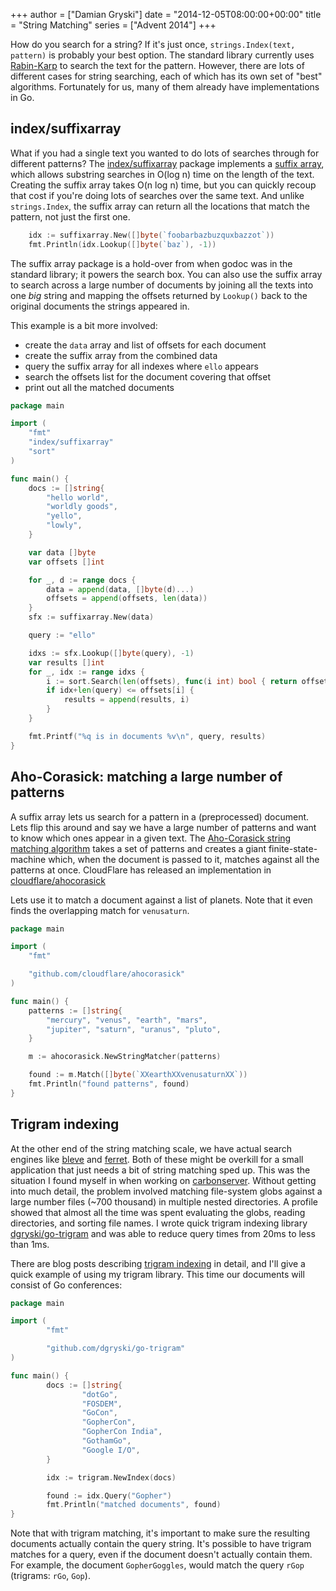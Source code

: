 +++
author = ["Damian Gryski"]
date = "2014-12-05T08:00:00+00:00"
title = "String Matching"
series = ["Advent 2014"]
+++

How do you search for a string?  If it's just once, `strings.Index(text,
pattern)` is probably your best option.  The standard library currently uses
[Rabin-Karp](https://en.wikipedia.org/wiki/Rabin%E2%80%93Karp_algorithm) to
search the text for the pattern.  However, there are lots of different cases
for string searching, each of which has its own set of "best" algorithms.
Fortunately for us, many of them already have implementations in Go.

## index/suffixarray

What if you had a single text you wanted to do lots of searches through for
different patterns?  The
[index/suffixarray](http://golang.org/pkg/index/suffixarray/) package
implements a [suffix array](https://en.wikipedia.org/wiki/Suffix_array), which
allows substring searches in O(log n) time on the length of the text.  Creating
the suffix array takes O(n log n) time, but you can quickly recoup that cost if
you're doing lots of searches over the same text.  And unlike `strings.Index`,
the suffix array can return all the locations that match the pattern, not just
the first one.

```go
    idx := suffixarray.New([]byte(`foobarbazbuzquxbazzot`))
    fmt.Println(idx.Lookup([]byte(`baz`), -1))
```

The suffix array package is a hold-over from when godoc was in the standard
library; it powers the search box.  You can also use the suffix array to search
across a large number of documents by joining all the texts into one
*big* string and mapping the offsets returned by `Lookup()` back to the
original documents the strings appeared in.

This example is a bit more involved:

* create the `data` array and list of offsets for each document
* create the suffix array from the combined data
* query the suffix array for all indexes where `ello` appears
* search the offsets list for the document covering that offset
* print out all the matched documents

```go
package main

import (
	"fmt"
	"index/suffixarray"
	"sort"
)

func main() {
	docs := []string{
		"hello world",
		"worldly goods",
		"yello",
		"lowly",
	}

	var data []byte
	var offsets []int

	for _, d := range docs {
		data = append(data, []byte(d)...)
		offsets = append(offsets, len(data))
	}
	sfx := suffixarray.New(data)

	query := "ello"

	idxs := sfx.Lookup([]byte(query), -1)
	var results []int
	for _, idx := range idxs {
		i := sort.Search(len(offsets), func(i int) bool { return offsets[i] > idx })
		if idx+len(query) <= offsets[i] {
			results = append(results, i)
		}
	}

	fmt.Printf("%q is in documents %v\n", query, results)
}
```

## Aho-Corasick: matching a large number of patterns

A suffix array lets us search for a pattern in a (preprocessed) document.  Lets
flip this around and say we have a large number of patterns and want to know
which ones appear in a given text. The [Aho-Corasick string matching
algorithm](https://en.wikipedia.org/wiki/Aho%E2%80%93Corasick_string_matching_algorithm)
takes a set of patterns and creates a giant finite-state-machine which, when
the document is passed to it, matches against all the patterns at once.
CloudFlare has released an implementation in
[cloudflare/ahocorasick](https://github.com/cloudflare/ahocorasick)

Lets use it to match a document against a list of planets.  Note that it even
finds the overlapping match for `venusaturn`.

```go
package main

import (
	"fmt"

	"github.com/cloudflare/ahocorasick"
)

func main() {
	patterns := []string{
		"mercury", "venus", "earth", "mars",
		"jupiter", "saturn", "uranus", "pluto",
	}

	m := ahocorasick.NewStringMatcher(patterns)

	found := m.Match([]byte(`XXearthXXvenusaturnXX`))
	fmt.Println("found patterns", found)
}
```

## Trigram indexing

At the other end of the string matching scale, we have actual search engines
like [bleve](https://github.com/blevesearch/bleve) and
[ferret](https://github.com/argusdusty/Ferret).  Both of these might be
overkill for a small application that just needs a bit of string matching sped
up.  This was the situation I found myself in when working on
[carbonserver](https://github.com/grobian/carbonserver).  Without getting into
much detail, the problem involved matching file-system globs against a large
number files (~700 thousand) in multiple nested directories.  A profile showed
that almost all the time was spent evaluating the globs, reading directories,
and sorting file names.  I wrote quick trigram indexing library
[dgryski/go-trigram](https://github.com/dgryski/go-trigram) and was able to
reduce query times from 20ms to less than 1ms.

There are blog posts describing [trigram
indexing](http://swtch.com/~rsc/regexp/regexp4.html) in detail, and I'll give a
quick example of using my trigram library.  This time our documents will
consist of Go conferences:

```go
package main

import (
        "fmt"

        "github.com/dgryski/go-trigram"
)

func main() {
        docs := []string{
                "dotGo",
                "FOSDEM",
                "GoCon",
                "GopherCon",
                "GopherCon India",
                "GothamGo",
                "Google I/O",
        }

        idx := trigram.NewIndex(docs)

        found := idx.Query("Gopher")
        fmt.Println("matched documents", found)
}
```

Note that with trigram matching, it's important to make sure the resulting
documents actually contain the query string.  It's possible to have trigram
matches for a query, even if the document doesn't actually contain them.  For
example, the document `GopherGoggles`, would match the query `rGop` (trigrams:
`rGo`, `Gop`).
